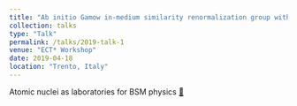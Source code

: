 ```yaml
---
title: "Ab initio Gamow in-medium similarity renormalization group with resonance and continuum"
collection: talks
type: "Talk"
permalink: /talks/2019-talk-1
venue: "ECT* Workshop"
date: 2019-04-18
location: "Trento, Italy"
---
```


Atomic nuclei as laboratories for BSM physics  [🔗](https://indico.ectstar.eu/event/43/contributions/)
